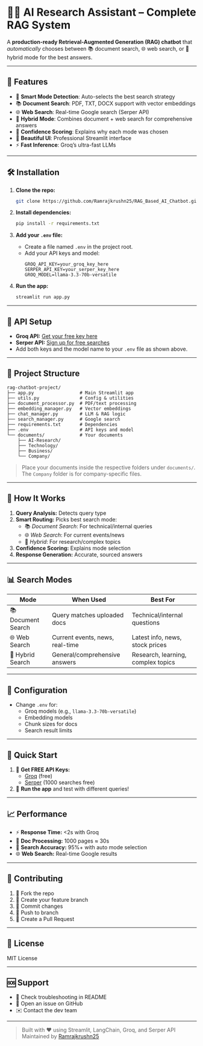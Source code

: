 # 🤖✨ AI Research Assistant – Complete RAG System

A **production-ready Retrieval-Augmented Generation (RAG) chatbot** that *automatically* chooses between 📚 document search, 🌐 web search, or 🔗 hybrid mode for the best answers.

---

## 🚀 Features

- 🧠 **Smart Mode Detection**: Auto-selects the best search strategy
- 📚 **Document Search**: PDF, TXT, DOCX support with vector embeddings
- 🌐 **Web Search**: Real-time Google search (Serper API)
- 🔗 **Hybrid Mode**: Combines document + web search for comprehensive answers
- 🎯 **Confidence Scoring**: Explains why each mode was chosen
- 💬 **Beautiful UI**: Professional Streamlit interface
- ⚡ **Fast Inference**: Groq’s ultra-fast LLMs

---

## 🛠️ Installation

1. **Clone the repo:**
   ```bash
   git clone https://github.com/Ramrajkrushn25/RAG_Based_AI_Chatbot.git
   ```

2. **Install dependencies:**
   ```bash
   pip install -r requirements.txt
   ```

3. **Add your `.env` file:**
   - Create a file named `.env` in the project root.
   - Add your API keys and model:
     ```
     GROQ_API_KEY=your_groq_key_here
     SERPER_API_KEY=your_serper_key_here
     GROQ_MODEL=llama-3.3-70b-versatile
     ```

4. **Run the app:**
   ```bash
   streamlit run app.py
   ```

---

## 🔑 API Setup

- **Groq API:** [Get your free key here](https://console.groq.com)
- **Serper API:** [Sign up for free searches](https://serper.dev)
- Add both keys and the model name to your `.env` file as shown above.

---

## 📁 Project Structure

```
rag-chatbot-project/
├── app.py                 # Main Streamlit app
├── utils.py               # Config & utilities
├── document_processor.py  # PDF/text processing
├── embedding_manager.py   # Vector embeddings
├── chat_manager.py        # LLM & RAG logic
├── search_manager.py      # Google search
├── requirements.txt       # Dependencies
├── .env                   # API keys and model
└── documents/             # Your documents
    ├── AI-Research/
    ├── Technology/
    ├── Business/
    └── Company/
```

> Place your documents inside the respective folders under `documents/`. The `Company` folder is for company-specific files.

---

## 🎯 How It Works

1. **Query Analysis:** Detects query type
2. **Smart Routing:** Picks best search mode:
   - 📚 *Document Search*: For technical/internal queries
   - 🌐 *Web Search*: For current events/news
   - 🔗 *Hybrid*: For research/complex topics
3. **Confidence Scoring:** Explains mode selection
4. **Response Generation:** Accurate, sourced answers

---

## 📊 Search Modes

| Mode                | When Used                        | Best For                                 |
|---------------------|----------------------------------|------------------------------------------|
| 📚 Document Search  | Query matches uploaded docs      | Technical/internal questions             |
| 🌐 Web Search       | Current events, news, real-time  | Latest info, news, stock prices          |
| 🔗 Hybrid Search    | General/comprehensive answers    | Research, learning, complex topics       |

---

## 🔧 Configuration

- Change `.env` for:
  - Groq models (e.g., `llama-3.3-70b-versatile`)
  - Embedding models
  - Chunk sizes for docs
  - Search result limits

---

## 🚦 Quick Start

1. 🔑 **Get FREE API Keys:**
   - [Groq](https://console.groq.com) (free)
   - [Serper](https://serper.dev) (1000 searches free)
2. 🏃 **Run the app** and test with different queries!

---

## 📈 Performance

- ⚡ **Response Time:** <2s with Groq
- 📄 **Doc Processing:** 1000 pages ≈ 30s
- 🎯 **Search Accuracy:** 95%+ with auto mode selection
- 🌐 **Web Search:** Real-time Google results

---

## 🤝 Contributing

1. 🍴 Fork the repo
2. 🌱 Create your feature branch
3. 💾 Commit changes
4. 🚀 Push to branch
5. 🔁 Create a Pull Request

---

## 📄 License

MIT License

---

## 🆘 Support

- 📖 Check troubleshooting in README
- 🐞 Open an issue on GitHub
- ✉️ Contact the dev team

---

> Built with ❤️ using Streamlit, LangChain, Groq, and Serper API  
> Maintained by [Ramrajkrushn25](https://github.com/Ramrajkrushn25)

